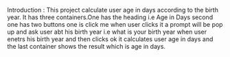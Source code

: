 Introduction :
    This project calculate user age in days according to the birth year.
    It has three containers.One has the heading i.e Age in Days second one has two buttons one is click me when user clicks it a prompt will be pop up and ask user abt his birth year i.e what is your birth year when user enetrs his birth year and then clicks ok it calculates user age in days and the last container shows the result which is age in days.